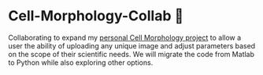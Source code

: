 # Cell-Morphology-Collab 🔬

Collaborating to expand my [personal Cell Morphology project](https://github.com/albertjseo/Cell-Image-Processing) to allow a user the ability of uploading any unique image and adjust parameters based on the scope of their scientific needs. We will migrate the code from Matlab to Python while also exploring other options.
